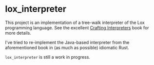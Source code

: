 # lox_interpreter

This project is an implementation of a tree-walk interpreter of the Lox programming language. See the excellent [Crafting Interpreters](https://craftinginterpreters.com/) book for more details.

I've tried to re-implement the Java-based interpreter from the aforementioned book in (as much as possible) idiomatic Rust.

`lox_interpreter` is still a work in progress.